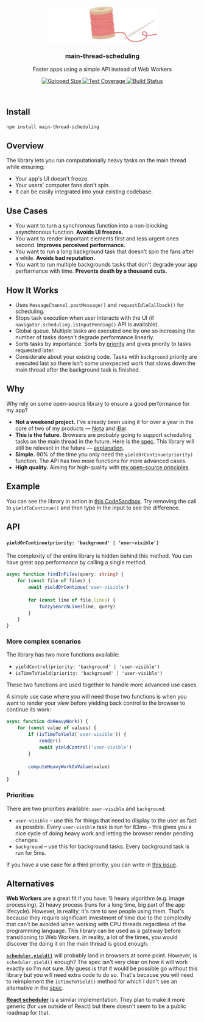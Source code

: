 <br>
<br>
<div align="center">
<img width="288px" src="media/logo-centered.png">
</div>

<h3 align="center">
<b>main-thread-scheduling</b>
</h3>
<p align="center">
Faster apps using a simple API instead of Web Workers
</p>

<p align="center">
<a href="https://bundlephobia.com/result?p=main-thread-scheduling">
<img src="https://img.shields.io/bundlephobia/minzip/main-thread-scheduling" alt="Gzipped Size" />
</a>
<a href="https://codeclimate.com/github/astoilkov/main-thread-scheduling/test_coverage">
<img src="https://img.shields.io/codeclimate/coverage/astoilkov/main-thread-scheduling" alt="Test Coverage" />
</a>
<a href="https://github.com/astoilkov/main-thread-scheduling/actions/workflows/main.yml">
<img src="https://img.shields.io/github/workflow/status/astoilkov/main-thread-scheduling/CI" alt="Build Status" />
</a>
<p>

<br>

## Install

```bash
npm install main-thread-scheduling
```

## Overview

The library lets you run computationally heavy tasks on the main thread while ensuring:
- Your app's UI doesn't freeze.
- Your users' computer fans don't spin.
- It can be easily integrated into your existing codebase.

## Use Cases

- You want to turn a synchronous function into a non-blocking asynchronous function. **Avoids UI freezes.**
- You want to render important elements first and less urgent ones second. **Improves perceived performance.**
- You want to run a long background task that doesn't spin the fans after a while. **Avoids bad reputation.**
- You want to run multiple backgrounds tasks that don't degrade your app performance with time. **Prevents death by a thousand cuts.**

## How It Works

- Uses `MessageChannel.postMessage()` and `requestIdleCallback()` for scheduling.
- Stops task execution when user interacts with the UI (if `navigator.scheduling.isInputPending()` API is available).
- Global queue. Multiple tasks are executed one by one so increasing the number of tasks doesn't degrade performance linearly.
- Sorts tasks by importance. Sorts by [priority](#priorities) and gives priority to tasks requested later.
- Considerate about your existing code. Tasks with `background` priority are executed last so there isn't some unexpected work that slows down the main thread after the background task is finished.

## Why

Why rely on some open-source library to ensure a good performance for my app?
- **Not a weekend project.** I've already been using it for over a year in the core of two of my products — [Nota](https://nota.md) and [iBar](https://ibar.app).
- **This is the future.** Browsers are probably going to support scheduling tasks on the main thread in the future. Here is the [spec](https://github.com/WICG/scheduling-apis). This library will still be relevant in the future — [explanation](#scheduler-yield-alternative).
- **Simple.** 90% of the time you only need the `yieldOrContinue(priority)` function. The API has two more functions for more advanced cases.
- **High quality.** Aiming for high-quality with [my open-source principles](https://astoilkov.com/my-open-source-principles).

## Example

You can see the library in action in [this CodeSandbox](https://codesandbox.io/s/main-thread-scheduling-example-qqef6?file=/src/App.js:1188-1361). Try removing the call to `yieldToContinue()` and then type in the input to see the difference.

## API

#### `yieldOrContinue(priority: 'background' | 'user-visible')`

The complexity of the entire library is hidden behind this method. You can have great app performance by calling a single method.

```ts
async function findInFiles(query: string) {  
    for (const file of files) {
        await yieldOrContinue('user-visible')
        
        for (const line of file.lines) {
            fuzzySearchLine(line, query)
        }
    }
}
```

### More complex scenarios

The library has two more functions available:
- `yieldControl(priority: 'background' | 'user-visible')`
- `isTimeToYield(priority: 'background' | 'user-visible')`

These two functions are used together to handle more advanced use cases.

A simple use case where you will need those two functions is when you want to render your view before yielding back control to the browser to continue its work:
```ts
async function doHeavyWork() {
    for (const value of values) {
        if (isTimeToYield('user-visible')) {
            render()
            await yieldControl('user-visible')
        }
        
        computeHeavyWorkOnValue(value)
    }
}
```

### Priorities

There are two priorities available: `user-visible` and `background`:
- `user-visible` – use this for things that need to display to the user as fast as possible. Every `user-visible` task is run for 83ms – this gives you a nice cycle of doing heavy work and letting the browser render pending changes.
- `background` – use this for background tasks. Every background task is run for 5ms.

If you have a use case for a third priority, you can write in [this issue](https://github.com/astoilkov/main-thread-scheduling/issues/1).

## Alternatives

**Web Workers** are a great fit if you have: 1) heavy algorithm (e.g. image processing), 2) heavy process (runs for a long time, big part of the app lifecycle). However, in reality, it's rare to see people using them. That's because they require significant investment of time due to the complexity that can't be avoided when working with CPU threads regardless of the programming language. This library can be used as a gateway before transitioning to Web Workers. In reality, a lot of the times, you would discover the doing it on the main thread is good enough.

<div id="scheduler-yield-alternative"></div>

**[`scheduler.yield()`](https://github.com/WICG/scheduling-apis/blob/main/explainers/yield-and-continuation.md)** will probably land in browsers at some point. However, is `scheduler.yield()` enough? The spec isn't very clear on how it will work exactly so I'm not sure. My guess is that it would be possible go without this library but you will need extra code to do so. That's because you will need to reimplement the `isTimeToYield()` method for which I don't see an alternative in the [spec](https://github.com/WICG/scheduling-apis).

**[React scheduler](https://github.com/facebook/react/blob/main/packages/scheduler/README.md)** is a similar implementation. They plan to make it more generic (for use outside of React) but there doesn't seem to be a public roadmap for that.
